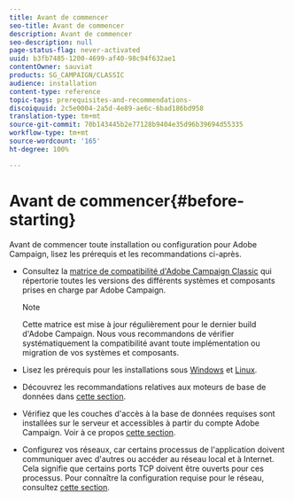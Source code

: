 ```yaml
---
title: Avant de commencer
seo-title: Avant de commencer
description: Avant de commencer
seo-description: null
page-status-flag: never-activated
uuid: b3fb7485-1200-4699-af40-98c94f632ae1
contentOwner: sauviat
products: SG_CAMPAIGN/CLASSIC
audience: installation
content-type: reference
topic-tags: prerequisites-and-recommendations-
discoiquuid: 2c5e0004-2a5d-4e89-ae6c-6bad186bd958
translation-type: tm+mt
source-git-commit: 70b143445b2e77128b9404e35d96b39694d55335
workflow-type: tm+mt
source-wordcount: '165'
ht-degree: 100%

---
```



# Avant de commencer{#before-starting}

Avant de commencer toute installation ou configuration pour Adobe Campaign, lisez les prérequis et les recommandations ci-après.

* Consultez la [matrice de compatibilité d&#39;Adobe Campaign Classic](https://helpx.adobe.com/fr/campaign/kb/compatibility-matrix.html) qui répertorie toutes les versions des différents systèmes et composants prises en charge par Adobe Campaign.

   >[!NOTE]
   >
   >Cette matrice est mise à jour régulièrement pour le dernier build d&#39;Adobe Campaign. Nous vous recommandons de vérifier systématiquement la compatibilité avant toute implémentation ou migration de vos systèmes et composants.

* Lisez les prérequis pour les installations sous [Windows](../../installation/using/prerequisites-of-campaign-installation-in-windows.md) et [Linux](../../installation/using/prerequisites-of-campaign-installation-in-linux.md).
* Découvrez les recommandations relatives aux moteurs de base de données dans [cette section](../../installation/using/database.md).
* Vérifiez que les couches d&#39;accès à la base de données requises sont installées sur le serveur et accessibles à partir du compte Adobe Campaign. Voir à ce propos [cette section](../../installation/using/application-server.md).
* Configurez vos réseaux, car certains processus de l&#39;application doivent communiquer avec d&#39;autres ou accéder au réseau local et à Internet. Cela signifie que certains ports TCP doivent être ouverts pour ces processus. Pour connaître la configuration requise pour le réseau, consultez [cette section](../../installation/using/network-configuration.md).
